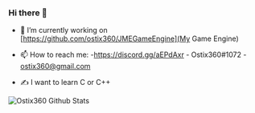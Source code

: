 ### Hi there 👋


- 🔭 I’m currently working on [https://github.com/ostix360/JMEGameEngine](My Game Engine)

- 📫 How to reach me: -https://discord.gg/aEPdAxr
                      - Ostix360#1072
                      - ostix360@gmail.com
              

- ✍️ I want to learn C or C++

                     
<img align="center" src="https://github-readme-stats.vercel.app/api?username=ostix360&line_height=20&title_color=7A7ADB&icon_color=2234AE&text_color=D3D3D3&bg_color=0,000000,130F40" alt="Ostix360 Github Stats">                     

<!--
**ostix360/ostix360** is a ✨ _special_ ✨ repository because its `README.md` (this file) appears on your GitHub profile.

Here are some ideas to get you started:

- 🌱 I’m currently learning ...
- 👯 I’m looking to collaborate on ...
- 🤔 I’m looking for help with ...
- 💬 Ask me about ...
- 📫 How to reach me: ...
- 😄 Pronouns: ...
- ⚡ Fun fact: ...
-->
